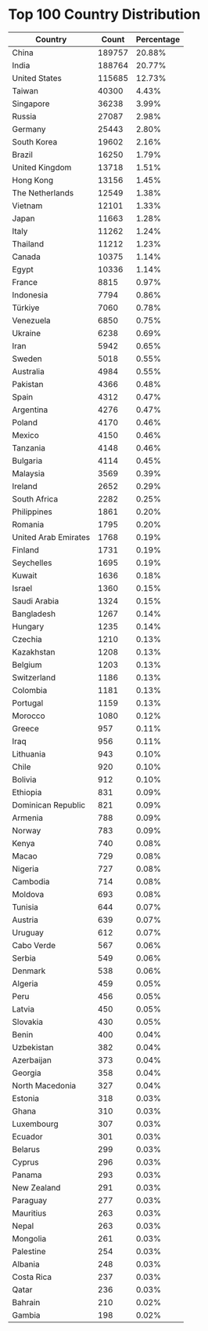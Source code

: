 # Top 100 Country Distribution
| Country | Count | Percentage |
|----|----|----|
| China | 189757 | 20.88% |
| India | 188764 | 20.77% |
| United States | 115685 | 12.73% |
| Taiwan | 40300 | 4.43% |
| Singapore | 36238 | 3.99% |
| Russia | 27087 | 2.98% |
| Germany | 25443 | 2.80% |
| South Korea | 19602 | 2.16% |
| Brazil | 16250 | 1.79% |
| United Kingdom | 13718 | 1.51% |
| Hong Kong | 13156 | 1.45% |
| The Netherlands | 12549 | 1.38% |
| Vietnam | 12101 | 1.33% |
| Japan | 11663 | 1.28% |
| Italy | 11262 | 1.24% |
| Thailand | 11212 | 1.23% |
| Canada | 10375 | 1.14% |
| Egypt | 10336 | 1.14% |
| France | 8815 | 0.97% |
| Indonesia | 7794 | 0.86% |
| Türkiye | 7060 | 0.78% |
| Venezuela | 6850 | 0.75% |
| Ukraine | 6238 | 0.69% |
| Iran | 5942 | 0.65% |
| Sweden | 5018 | 0.55% |
| Australia | 4984 | 0.55% |
| Pakistan | 4366 | 0.48% |
| Spain | 4312 | 0.47% |
| Argentina | 4276 | 0.47% |
| Poland | 4170 | 0.46% |
| Mexico | 4150 | 0.46% |
| Tanzania | 4148 | 0.46% |
| Bulgaria | 4114 | 0.45% |
| Malaysia | 3569 | 0.39% |
| Ireland | 2652 | 0.29% |
| South Africa | 2282 | 0.25% |
| Philippines | 1861 | 0.20% |
| Romania | 1795 | 0.20% |
| United Arab Emirates | 1768 | 0.19% |
| Finland | 1731 | 0.19% |
| Seychelles | 1695 | 0.19% |
| Kuwait | 1636 | 0.18% |
| Israel | 1360 | 0.15% |
| Saudi Arabia | 1324 | 0.15% |
| Bangladesh | 1267 | 0.14% |
| Hungary | 1235 | 0.14% |
| Czechia | 1210 | 0.13% |
| Kazakhstan | 1208 | 0.13% |
| Belgium | 1203 | 0.13% |
| Switzerland | 1186 | 0.13% |
| Colombia | 1181 | 0.13% |
| Portugal | 1159 | 0.13% |
| Morocco | 1080 | 0.12% |
| Greece | 957 | 0.11% |
| Iraq | 956 | 0.11% |
| Lithuania | 943 | 0.10% |
| Chile | 920 | 0.10% |
| Bolivia | 912 | 0.10% |
| Ethiopia | 831 | 0.09% |
| Dominican Republic | 821 | 0.09% |
| Armenia | 788 | 0.09% |
| Norway | 783 | 0.09% |
| Kenya | 740 | 0.08% |
| Macao | 729 | 0.08% |
| Nigeria | 727 | 0.08% |
| Cambodia | 714 | 0.08% |
| Moldova | 693 | 0.08% |
| Tunisia | 644 | 0.07% |
| Austria | 639 | 0.07% |
| Uruguay | 612 | 0.07% |
| Cabo Verde | 567 | 0.06% |
| Serbia | 549 | 0.06% |
| Denmark | 538 | 0.06% |
| Algeria | 459 | 0.05% |
| Peru | 456 | 0.05% |
| Latvia | 450 | 0.05% |
| Slovakia | 430 | 0.05% |
| Benin | 400 | 0.04% |
| Uzbekistan | 382 | 0.04% |
| Azerbaijan | 373 | 0.04% |
| Georgia | 358 | 0.04% |
| North Macedonia | 327 | 0.04% |
| Estonia | 318 | 0.03% |
| Ghana | 310 | 0.03% |
| Luxembourg | 307 | 0.03% |
| Ecuador | 301 | 0.03% |
| Belarus | 299 | 0.03% |
| Cyprus | 296 | 0.03% |
| Panama | 293 | 0.03% |
| New Zealand | 291 | 0.03% |
| Paraguay | 277 | 0.03% |
| Mauritius | 263 | 0.03% |
| Nepal | 263 | 0.03% |
| Mongolia | 261 | 0.03% |
| Palestine | 254 | 0.03% |
| Albania | 248 | 0.03% |
| Costa Rica | 237 | 0.03% |
| Qatar | 236 | 0.03% |
| Bahrain | 210 | 0.02% |
| Gambia | 198 | 0.02% |
